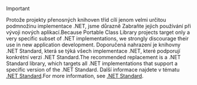 > [!IMPORTANT]
> <span data-ttu-id="5b5cb-101">Protože projekty přenosných knihoven tříd cílí jenom velmi určitou podmnožinu implementace .NET, jsme důrazně Zabraňte jejich používání při vývoji nových aplikací.</span><span class="sxs-lookup"><span data-stu-id="5b5cb-101">Because Portable Class Library projects target only a very specific subset of .NET implementations, we strongly discourage their use in new application development.</span></span> <span data-ttu-id="5b5cb-102">Doporučená nahrazení je knihovny .NET Standard, která se týká všech implementace .NET, které podporují konkrétní verzi .NET Standard.</span><span class="sxs-lookup"><span data-stu-id="5b5cb-102">The recommended replacement is a .NET Standard library, which targets all .NET implementations that support a specific version of the .NET Standard.</span></span> <span data-ttu-id="5b5cb-103">Další informace najdete v tématu [.NET Standard](~/docs/standard/net-standard.md).</span><span class="sxs-lookup"><span data-stu-id="5b5cb-103">For more information, see [.NET Standard](~/docs/standard/net-standard.md).</span></span>
